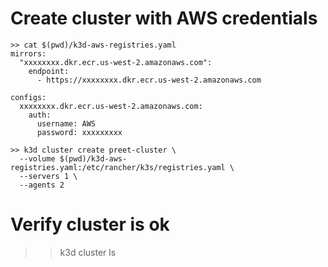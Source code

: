 
# Create cluster with AWS credentials

```
>> cat $(pwd)/k3d-aws-registries.yaml
mirrors:
  "xxxxxxxx.dkr.ecr.us-west-2.amazonaws.com":
    endpoint:
      - https://xxxxxxxx.dkr.ecr.us-west-2.amazonaws.com

configs:
  xxxxxxxx.dkr.ecr.us-west-2.amazonaws.com:
    auth:
      username: AWS
      password: xxxxxxxxx

>> k3d cluster create preet-cluster \
  --volume $(pwd)/k3d-aws-registries.yaml:/etc/rancher/k3s/registries.yaml \
  --servers 1 \
  --agents 2
```

# Verify cluster is ok

>> k3d cluster ls

